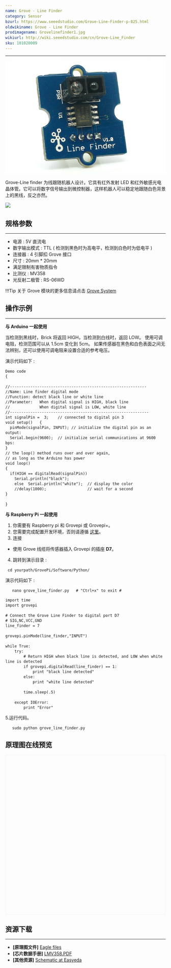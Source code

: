 ```yaml
---
name: Grove - Line Finder
category: Sensor
bzurl: https://www.seeedstudio.com/Grove-Line-Finder-p-825.html
oldwikiname: Grove - Line Finder
prodimagename: Grovelinefinder1.jpg
wikiurl: http://wiki.seeedstudio.com/cn/Grove-Line_Finder
sku: 101020009
---
```


---
![](https://github.com/SeeedDocument/Grove_Line_Finder/raw/master/images/Grovelinefinder1.jpg)

Grove-Line finder 为线跟随机器人设计。它具有红外发射 LED 和红外敏感光电晶体管。它可以将数字信号输出到微控制器，这样机器人可以稳定地跟随白色背景上的黑线，反之亦然。

[![](https://github.com/SeeedDocument/wiki_chinese/raw/master/docs/images/click_to_buy.PNG)](https://item.taobao.com/item.htm?spm=a1z10.3-c.w4002-11172317909.9.42e899986GihNh&id=540386082647)

## 规格参数
---
- 电源 : 5V 直流电
- 数字输出模式 : TTL ( 检测到黑色时为高电平，检测到白色时为低电平 )
- 连接器 : 4 引脚扣 Grove 接口
- 尺寸 : 20mm * 20mm
- 满足限制有害物质指令
- 比测仪 : MV358
- 光反射二极管 : RS-06WD

!!!Tip
    关于 Grove 模块的更多信息请点击 [Grove System](http://wiki.seeedstudio.com/cn/Grove_System/)

## 操作示例
---
**与 Arduino 一起使用**

当检测到黑线时，Brick 将返回 HIGH，当检测到白线时，返回 LOW。 使用可调电阻，检测范围可以从 1.5cm 变化到 5cm。 如果传感器在黑色和白色表面之间无法辨别，还可以使用可调电阻来设置合适的参考电压。

演示代码如下 :

```
Demo code
{

//------------------------------------------------------------
//Name: Line finder digital mode
//Function: detect black line or white line
//Parameter:   When digital signal is HIGH, black line
//             When digital signal is LOW, white line
//-------------------------------------------------------------
int signalPin =  3;    // connected to digital pin 3
void setup()   {
  pinMode(signalPin, INPUT); // initialize the digital pin as an output:
  Serial.begin(9600);  // initialize serial communications at 9600 bps:
}
// the loop() method runs over and over again,
// as long as the Arduino has power
void loop()
{
  if(HIGH == digitalRead(signalPin))
    Serial.println("black");
    else  Serial.println("white");  // display the color
  	//delay(1000);                  // wait for a second
}

}
```

**与 Raspberry Pi 一起使用**

1. 你需要有 Raspberry pi 和 Grovepi 或 Grovepi+。
2. 您需要完成配置开发环境，否则请遵循 [这里](http://wiki.seeedstudio.com/wiki/GrovePi+#Introducing_the_GrovePi.2B)。
3. 连接
  - 使用 Grove 线缆将传感器插入 Grovepi 的插座 **D7**。
4. 跳转到演示目录 :

```
 cd yourpath/GrovePi/Software/Python/
```

演示代码如下 :

```
   nano grove_line_finder.py   # "Ctrl+x" to exit #
```
```
import time
import grovepi

# Connect the Grove Line Finder to digital port D7
# SIG,NC,VCC,GND
line_finder = 7

grovepi.pinMode(line_finder,"INPUT")

while True:
    try:
        # Return HIGH when black line is detected, and LOW when white line is detected
        if grovepi.digitalRead(line_finder) == 1:
            print "black line detected"
        else:
            print "white line detected"

        time.sleep(.5)

    except IOError:
        print "Error"
```

5.运行代码。

```
   sudo python grove_line_finder.py
```


## 原理图在线预览


<div class="altium-ecad-viewer" data-project-src="https://github.com/SeeedDocument/Grove_Line_Finder/raw/master/res/202000970_Grove%20-%20Line%20Finder%20v1.0_eagle%20files.zip" style="border-radius: 0px 0px 4px 4px; height: 500px; border-style: solid; border-width: 1px; border-color: rgb(241, 241, 241); overflow: hidden; max-width: 1280px; max-height: 700px; box-sizing: border-box;" />
</div>


## 资源下载
---
- **[原理图文件]** [Eagle files](https://github.com/SeeedDocument/Grove_Line_Finder/raw/master/res/202000970_Grove%20-%20Line%20Finder%20v1.0_eagle%20files.zip)
- **[芯片数据手册]** [LMV358.PDF](https://github.com/SeeedDocument/Grove_Line_Finder/raw/master/res/Lmv358.pdf)
- **[其他资源]** [Schematic at Easyeda](https://easyeda.com/Seeed/Grove_Line_Finder_v1_1-dfc99c72325e41ff93a451882fd2e143)
